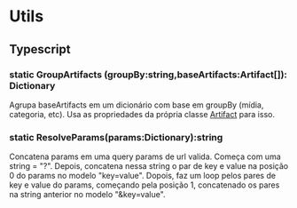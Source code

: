 # Utils
## Typescript
### static GroupArtifacts (groupBy:string,baseArtifacts:Artifact[]): Dictionary
Agrupa baseArtifacts em um dicionário com base em groupBy \(mídia, categoria, etc\). Usa as propriedades da própria classe [Artifact](/Docs/src/app/models/artifacts/Artifact.md) para isso.

### static ResolveParams(params:Dictionary):string
Concatena params em uma query params de url valida. Começa com uma string = "?". Depois, concatena nessa string o par de key e value na posição 0 do params no modelo "key=value". Dopois, faz um loop pelos pares de key e value do params, começando pela posição 1, concatenado os pares na string anterior no modelo "&key=value".